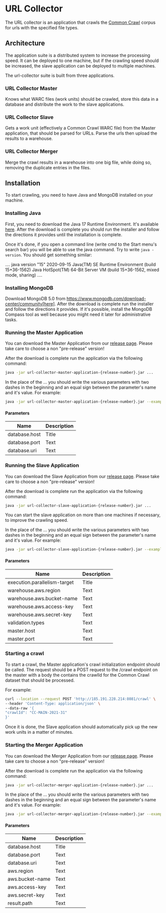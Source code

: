 # URL Collector

The URL collector is an application that crawls the [Common Crawl](https://commoncrawl.org/the-data/get-started/) corpus
for urls with the specified file types.

## Architecture

The application suite is a distributed system to increase the processing speed. It can be deployed to one machine, but
if the crawling speed should be increased, the slave application can be deployed to multiple machines.

The url-collector suite is built from three applications.

### URL Collector Master

Knows what WARC files (work units) should be crawled, store this data in a database and distribute the work to the slave
applications.

### URL Collector Slave

Gets a work unit (effectively a Common Crawl WARC file) from the Master application, that should be parsed for URLs.
Parse the urls then upload the results to a warehouse.

### URL Collector Merger

Merge the crawl results in a warehouse into one big file, while doing so, removing the duplicate entries in the files.

## Installation

To start crawling, you need to have Java and MongoDB installed on your machine.

### Installing Java

First, you need to download the Java 17 Runtime Environment. It's
available [here](https://www.oracle.com/technetwork/java/javase/downloads/index.html). After the download is complete
you should run the installer and follow the directions it provides until the installation is complete.

Once it's done, if you open a command line (write cmd to the Start menu's search bar) you will be able to use the java
command. Try to write `java -version`. You should get something similar:

.... java version "15" 2020-09-15 Java(TM) SE Runtime Environment (build 15+36-1562)
Java HotSpot(TM) 64-Bit Server VM (build 15+36-1562, mixed mode, sharing)
....

### Installing MongoDB

Download MongoDB 5.0 from https://www.mongodb.com/download-center/community[here]. After the download is complete run
the installer and follow the directions it provides. If it's possible, install the MongoDB Compass tool as well because
you might need it later for administrative tasks.

### Running the Master Application

You can download the Master Application from
our [release page](https://github.com/bottomless-archive-project/url-collector/releases). Please take care to choose a
non "pre-release" version!

After the download is complete run the application via the following command:

```bash
java -jar url-collector-master-application-{release-number}.jar ...
```

In the place of the ... you should write the various parameters with two dashes in the beginning and an equal sign
between the parameter's name and it's value. For example:

```bash
java -jar url-collector-master-application-{release-number}.jar --example.parameter=value
```

#### Parameters

| Name          | Description |
| ------------- | ----------- |
| database.host | Title       |
| database.port | Text        |
| database.uri  | Text        |

### Running the Slave Application

You can download the Slave Application from
our [release page](https://github.com/bottomless-archive-project/url-collector/releases). Please take care to choose a
non "pre-release" version!

After the download is complete run the application via the following command:

```bash
java -jar url-collector-slave-application-{release-number}.jar ...
```

You can start the slave application on more than one machines if necessary, to improve the crawling speed.

In the place of the ... you should write the various parameters with two dashes in the beginning and an equal sign
between the parameter's name and it's value. For example:

```bash
java -jar url-collector-slave-application-{release-number}.jar --example.parameter=value
```

#### Parameters

| Name                         | Description |
| ---------------------------- | ----------- |
| execution.parallelism-target | Title       |
| warehouse.aws.region         | Text        |
| warehouse.aws.bucket-name    | Text        |
| warehouse.aws.access-key     | Text        |
| warehouse.aws.secret-key     | Text        |
| validation.types             | Text        |
| master.host                  | Text        |
| master.port                  | Text        |

### Starting a crawl

To start a crawl, the Master application's crawl initialization endpoint should be called. The request should be a POST
request to the /crawl endpoint on the master with a body the contains the crawlId for the Common Crawl dataset that
should be processed.

For example:

```bash
curl --location --request POST 'http://185.191.228.214:8081/crawl' \
--header 'Content-Type: application/json' \
--data-raw '{
"crawlId": "CC-MAIN-2021-31"
}'
```

Once it is done, the Slave application should automatically pick up the new work units in a matter of minutes.

### Starting the Merger Application

You can download the Merger Application from
our [release page](https://github.com/bottomless-archive-project/url-collector/releases). Please take care to choose a
non "pre-release" version!

After the download is complete run the application via the following command:

```bash
java -jar url-collector-merger-application-{release-number}.jar ...
```

In the place of the ... you should write the various parameters with two dashes in the beginning and an equal sign
between the parameter's name and it's value. For example:

```bash
java -jar url-collector-merger-application-{release-number}.jar --example.parameter=value
```

#### Parameters

| Name            | Description |
| --------------- | ----------- |
| database.host   | Title       |
| database.port   | Text        |
| database.uri    | Text        |
| aws.region      | Text        |
| aws.bucket-name | Text        |
| aws.access-key  | Text        |
| aws.secret-key  | Text        |
| result.path     | Text        |
